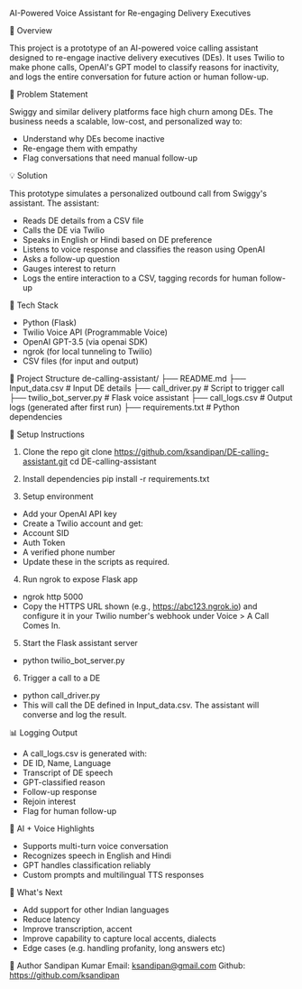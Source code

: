 AI-Powered Voice Assistant for Re-engaging Delivery Executives

🚀 Overview

This project is a prototype of an AI-powered voice calling assistant designed to re-engage inactive delivery executives (DEs). It uses Twilio to make phone calls, OpenAI's GPT model to classify reasons for inactivity, and logs the entire conversation for future action or human follow-up.

📌 Problem Statement

Swiggy and similar delivery platforms face high churn among DEs. The business needs a scalable, low-cost, and personalized way to:
- Understand why DEs become inactive
- Re-engage them with empathy
- Flag conversations that need manual follow-up

💡 Solution

This prototype simulates a personalized outbound call from Swiggy's assistant. The assistant:
- Reads DE details from a CSV file
- Calls the DE via Twilio
- Speaks in English or Hindi based on DE preference
- Listens to voice response and classifies the reason using OpenAI
- Asks a follow-up question
- Gauges interest to return
- Logs the entire interaction to a CSV, tagging records for human follow-up

🧱 Tech Stack
- Python (Flask)
- Twilio Voice API (Programmable Voice)
- OpenAI GPT-3.5 (via openai SDK)
- ngrok (for local tunneling to Twilio)
- CSV files (for input and output)

📁 Project Structure
de-calling-assistant/
├── README.md
├── Input_data.csv             # Input DE details
├── call_driver.py             # Script to trigger call
├── twilio_bot_server.py       # Flask voice assistant
├── call_logs.csv              # Output logs (generated after first run)
├── requirements.txt           # Python dependencies

🔧 Setup Instructions

1. Clone the repo
git clone https://github.com/ksandipan/DE-calling-assistant.git
cd DE-calling-assistant

2. Install dependencies
pip install -r requirements.txt

3. Setup environment
- Add your OpenAI API key
- Create a Twilio account and get:
- Account SID
- Auth Token
- A verified phone number
- Update these in the scripts as required.

4. Run ngrok to expose Flask app
- ngrok http 5000
- Copy the HTTPS URL shown (e.g., https://abc123.ngrok.io) and configure it in your Twilio number's webhook under Voice > A Call Comes In.

5. Start the Flask assistant server
- python twilio_bot_server.py

6. Trigger a call to a DE
- python call_driver.py
- This will call the DE defined in Input_data.csv. The assistant will converse and log the result.

📊 Logging Output
- A call_logs.csv is generated with:
- DE ID, Name, Language
- Transcript of DE speech
- GPT-classified reason
- Follow-up response
- Rejoin interest
- Flag for human follow-up

🧠 AI + Voice Highlights
- Supports multi-turn voice conversation
- Recognizes speech in English and Hindi
- GPT handles classification reliably
- Custom prompts and multilingual TTS responses

📝 What's Next
- Add support for other Indian languages
- Reduce latency
- Improve transcription, accent
- Improve capability to capture local accents, dialects
- Edge cases (e.g. handling profanity, long answers etc)

👤 Author
Sandipan Kumar
Email: ksandipan@gmail.com
Github: https://github.com/ksandipan

